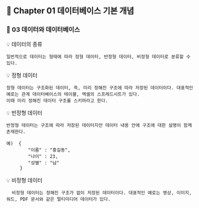 ## 📒 Chapter 01 데이터베이스 기본 개념
### 📗 03 데이터와 데이터베이스

💡 데이터의 종류

    일반적으로 데이터는 형태에 따라 정형 데이터, 반정형 데이터, 비정형 데이터로 분류할 수 있다. 
    
💡 정형 데이터

    정형 데이터는 구조화된 데이터, 즉, 미리 정해진 구조에 따라 저장된 데이터이다. 대표적인 예로는 관계 데이터베이스의 테이블, 엑셀의 스프레드시트가 있다.
    이때 미리 정해진 데이터 구조를 스키마라고 한다.
    
💡 반정형 데이터
    
    반정형 데이터는 구조에 따라 저장된 데이터지만 데이터 내용 안에 구조에 대한 설명이 함께 존재한다.
    
    예)  {
            "이름" : "홍길동",
            "나이" : 23,
            "성별" : "남"
         }
 
 💡 비정형 데이터
 
      비정형 데이터는 정해진 구조가 없이 저장된 데이터이다. 대표적인 예로는 영상, 이미지, 워드, PDF 문서와 같은 멀티미디어 데이터가 있다. 
